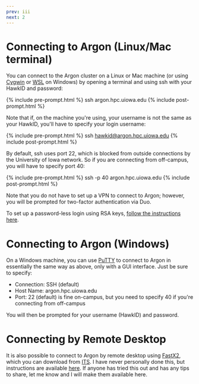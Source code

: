 ```yaml
---
prev: iii
next: 2
---
```


# Connecting to Argon (Linux/Mac terminal)

You can connect to the Argon cluster on a Linux or Mac machine (or using [Cygwin](http://www.cygwin.com) or [WSL](https://docs.microsoft.com/en-us/windows/wsl/about) on Windows) by opening a terminal and using ssh with your HawkID and password:

{% include pre-prompt.html %}
ssh argon.hpc.uiowa.edu
{% include post-prompt.html %}

Note that if, on the machine you're using, your username is not the same as your HawkID, you'll have to specify your login username:

{% include pre-prompt.html %}
ssh hawkid@argon.hpc.uiowa.edu
{% include post-prompt.html %}

By default, ssh uses port 22, which is blocked from outside connections by the University of Iowa network.  So if you are connecting from off-campus, you will have to specify port 40:

{% include pre-prompt.html %}
ssh -p 40 argon.hpc.uiowa.edu
{% include post-prompt.html %}

Note that you do not have to set up a VPN to connect to Argon; however, you will be prompted for two-factor authentication via Duo.

To set up a password-less login using RSA keys, [follow the instructions here](https://wiki.uiowa.edu/display/hpcdocs/Setting+Up+Passwordless+Login).

# Connecting to Argon (Windows)

On a Windows machine, you can use <a href="http://www.chiark.greenend.org.uk/~sgtatham/putty/">PuTTY</a> to connect to Argon in essentially the same way as above, only with a GUI interface.  Just be sure to specify:

<ul>
  <li> Connection: SSH (default)</li>
  <li> Host Name: argon.hpc.uiowa.edu</li>
  <li> Port: 22 (default) is fine on-campus, but you need to specify 40 if you're connecting from off-campus</li>
</ul>

You will then be prompted for your username (HawkID) and password.

# Connecting by Remote Desktop

It is also possible to connect to Argon by remote desktop using [FastX2](https://www.starnet.com/fastx), which you can download from  [ITS](https://helpdesk.its.uiowa.edu/software/download/fastx).  I have never personally done this, but instructions are available [here](https://wiki.uiowa.edu/display/hpcdocs/FastX+connections).  If anyone has tried this out and has any tips to share, let me know and I will make them available here.
